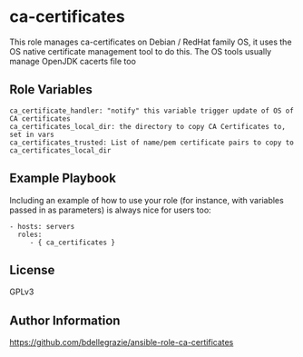 ca-certificates
===============

This role manages ca-certificates on Debian / RedHat family OS, it uses the OS native certificate management tool to do this. The OS tools usually manage OpenJDK cacerts file too

Role Variables
--------------

    ca_certificate_handler: "notify" this variable trigger update of OS of CA certificates
    ca_certificates_local_dir: the directory to copy CA Certificates to, set in vars
    ca_certificates_trusted: List of name/pem certificate pairs to copy to ca_certificates_local_dir

Example Playbook
----------------

Including an example of how to use your role (for instance, with variables passed in as parameters) is always nice for users too:

    - hosts: servers
      roles:
         - { ca_certificates }

License
-------

GPLv3

Author Information
------------------

https://github.com/bdellegrazie/ansible-role-ca-certificates
